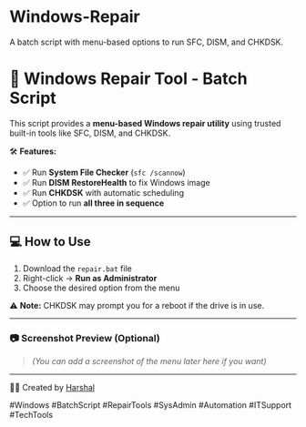 # Windows-Repair
A batch script with menu-based options to run SFC, DISM, and CHKDSK.
# 🔧 Windows Repair Tool - Batch Script

This script provides a **menu-based Windows repair utility** using trusted built-in tools like SFC, DISM, and CHKDSK.

🛠️ **Features:**
- ✅ Run **System File Checker** (`sfc /scannow`)
- ✅ Run **DISM RestoreHealth** to fix Windows image
- ✅ Run **CHKDSK** with automatic scheduling
- ✅ Option to run **all three in sequence**

---

## 💻 How to Use

1. Download the `repair.bat` file
2. Right-click → **Run as Administrator**
3. Choose the desired option from the menu

⚠️ **Note:** CHKDSK may prompt you for a reboot if the drive is in use.

---

### 📷 Screenshot Preview (Optional)
> *(You can add a screenshot of the menu later here if you want)*

---

👨‍💻 Created by [Harshal]()

#Windows #BatchScript #RepairTools #SysAdmin #Automation #ITSupport #TechTools

